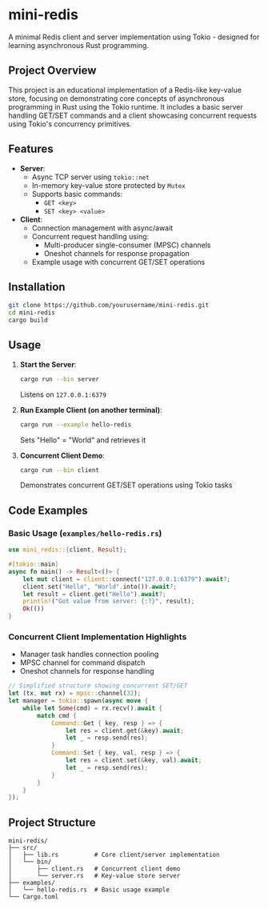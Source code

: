 # mini-redis

A minimal Redis client and server implementation using Tokio - designed for learning asynchronous Rust programming.

## Project Overview

This project is an educational implementation of a Redis-like key-value store, focusing on demonstrating core concepts of asynchronous programming in Rust using the Tokio runtime. It includes a basic server handling GET/SET commands and a client showcasing concurrent requests using Tokio's concurrency primitives.

## Features

- **Server**:
  - Async TCP server using `tokio::net`
  - In-memory key-value store protected by `Mutex`
  - Supports basic commands:
    - `GET <key>`
    - `SET <key> <value>`
- **Client**:
  - Connection management with async/await
  - Concurrent request handling using:
    - Multi-producer single-consumer (MPSC) channels
    - Oneshot channels for response propagation
  - Example usage with concurrent GET/SET operations


## Installation

   ```bash
   git clone https://github.com/yourusername/mini-redis.git
   cd mini-redis
   cargo build
   ```

## Usage

1. **Start the Server**:
   ```bash
   cargo run --bin server
   ```
   Listens on `127.0.0.1:6379`

2. **Run Example Client (on another terminal)**:
   ```bash
   cargo run --example hello-redis
   ```
   Sets "Hello" = "World" and retrieves it

3. **Concurrent Client Demo**:
   ```bash
   cargo run --bin client
   ```
   Demonstrates concurrent GET/SET operations using Tokio tasks

## Code Examples

### Basic Usage (`examples/hello-redis.rs`)
```rust
use mini_redis::{client, Result};

#[tokio::main]
async fn main() -> Result<()> {
    let mut client = client::connect("127.0.0.1:6379").await?;
    client.set("Hello", "World".into()).await?;
    let result = client.get("Hello").await?;
    println!("Got value from server: {:?}", result);
    Ok(())
}
```

### Concurrent Client Implementation Highlights
- Manager task handles connection pooling
- MPSC channel for command dispatch
- Oneshot channels for response handling
```rust
// Simplified structure showing concurrent SET/GET
let (tx, mut rx) = mpsc::channel(32);
let manager = tokio::spawn(async move {
    while let Some(cmd) = rx.recv().await {
        match cmd {
            Command::Get { key, resp } => {
                let res = client.get(&key).await;
                let _ = resp.send(res);
            }
            Command::Set { key, val, resp } => {
                let res = client.set(&key, val).await;
                let _ = resp.send(res);
            }
        }
    }
});
```

## Project Structure
```
mini-redis/
├── src/
│   ├── lib.rs          # Core client/server implementation
│   └── bin/
│       ├── client.rs   # Concurrent client demo
│       └── server.rs   # Key-value store server
├── examples/
│   └── hello-redis.rs  # Basic usage example
└── Cargo.toml
```
